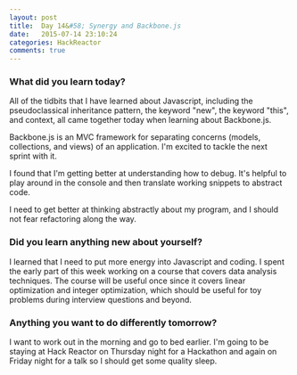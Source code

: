 ```yaml
---
layout: post
title:  Day 14&#58; Synergy and Backbone.js
date:   2015-07-14 23:10:24
categories: HackReactor
comments: true
---
```


### What did you learn today?

All of the tidbits that I have learned about Javascript, including the pseudoclassical inheritance pattern, the keyword "new", the keyword "this", and context, all came together today when learning about Backbone.js.

Backbone.js is an MVC framework for separating concerns (models, collections, and views) of an application. I'm excited to tackle the next sprint with it.

I found that I'm getting better at understanding how to debug. It's helpful to play around in the console and then translate working snippets to abstract code.

I need to get better at thinking abstractly about my program, and I should not fear refactoring along the way.

### Did you learn anything new about yourself?

I learned that I need to put more energy into Javascript and coding. I spent the early part of this week working on a course that covers data analysis techniques. The course will be useful once since it covers linear optimization and integer optimization, which should be useful for toy problems during interview questions and beyond.

### Anything you want to do differently tomorrow?

I want to work out in the morning and go to bed earlier. I'm going to be staying at Hack Reactor on Thursday night for a Hackathon and again on Friday night for a talk so I should get some quality sleep.
